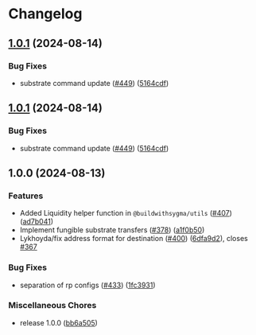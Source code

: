 # Changelog

## [1.0.1](https://github.com/sygmaprotocol/sygma-sdk/compare/substrate-v1.0.0...substrate-v1.0.1) (2024-08-14)


### Bug Fixes

* substrate command update ([#449](https://github.com/sygmaprotocol/sygma-sdk/issues/449)) ([5164cdf](https://github.com/sygmaprotocol/sygma-sdk/commit/5164cdffdb56fd9973c05af043b426440cdbcfa5))

## [1.0.1](https://github.com/sygmaprotocol/sygma-sdk/compare/substrate-v1.0.0...substrate-v1.0.1) (2024-08-14)


### Bug Fixes

* substrate command update ([#449](https://github.com/sygmaprotocol/sygma-sdk/issues/449)) ([5164cdf](https://github.com/sygmaprotocol/sygma-sdk/commit/5164cdffdb56fd9973c05af043b426440cdbcfa5))

## 1.0.0 (2024-08-13)


### Features

* Added Liquidity helper function in `@buildwithsygma/utils` ([#407](https://github.com/sygmaprotocol/sygma-sdk/issues/407)) ([ad7b041](https://github.com/sygmaprotocol/sygma-sdk/commit/ad7b041fd0ae510e3b91cf171ed9db15fccc1a2a))
* Implement fungible substrate transfers  ([#378](https://github.com/sygmaprotocol/sygma-sdk/issues/378)) ([a1f0b50](https://github.com/sygmaprotocol/sygma-sdk/commit/a1f0b50ea8d90046595d72d876f012cbeb4048f2))
* Lykhoyda/fix address format for destination ([#400](https://github.com/sygmaprotocol/sygma-sdk/issues/400)) ([6dfa9d2](https://github.com/sygmaprotocol/sygma-sdk/commit/6dfa9d238cfd6ab9cade9fae4cd33497d07d5d96)), closes [#367](https://github.com/sygmaprotocol/sygma-sdk/issues/367)


### Bug Fixes

* separation of rp configs ([#433](https://github.com/sygmaprotocol/sygma-sdk/issues/433)) ([1fc3931](https://github.com/sygmaprotocol/sygma-sdk/commit/1fc393170d5f495854eeba0f1f7c41b3e3ae4c4e))


### Miscellaneous Chores

* release 1.0.0 ([bb6a505](https://github.com/sygmaprotocol/sygma-sdk/commit/bb6a5053d843960f445f0dacebe101745f4d908f))
